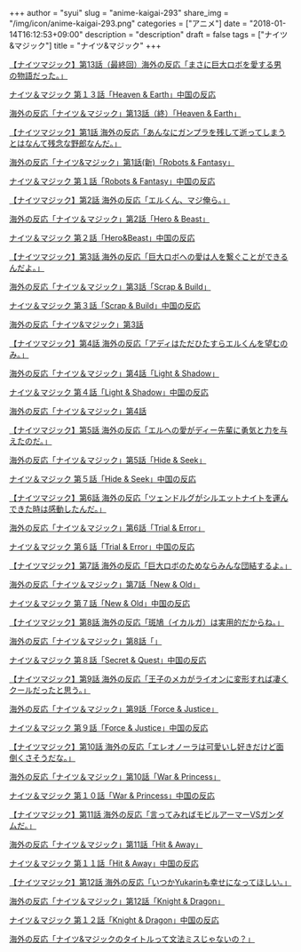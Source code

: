 +++
author = "syui"
slug = "anime-kaigai-293"
share_img = "/img/icon/anime-kaigai-293.png"
categories = ["アニメ"]
date = "2018-01-14T16:12:53+09:00"
description = "description"
draft = false
tags = ["ナイツ&マジック"]
title = "ナイツ&マジック"
+++


<a href="http://cough.cocolog-nifty.com/blog/2017/09/13-f8c3.html" rel="nofollow" target="_blank" title=" 【ナイツマジック】第13話（最終回）海外の反応「まさに巨大ロボを愛する男の物語だった。」"> 【ナイツマジック】第13話（最終回）海外の反応「まさに巨大ロボを愛する男の物語だった。」</a>


<a href="http://tairikuno.com/2017/09/25/%E3%83%8A%E3%82%A4%E3%83%84%EF%BC%86%E3%83%9E%E3%82%B8%E3%83%83%E3%82%AF%E3%80%80%E7%AC%AC%EF%BC%91%EF%BC%93%E8%A9%B1%E3%80%8Cheaven-earth%E3%80%8D%E4%B8%AD%E5%9B%BD%E3%81%AE%E5%8F%8D%E5%BF%9C/" rel="nofollow" target="_blank" title=" ナイツ＆マジック 第１３話「Heaven &amp; Earth」中国の反応"> ナイツ＆マジック 第１３話「Heaven &amp; Earth」中国の反応</a>


<a href="https://www.anihon.com/entry/2017/09/25/115728" rel="nofollow" target="_blank" title="海外の反応「ナイツ＆マジック」第13話（終）「Heaven &amp; Earth」">海外の反応「ナイツ＆マジック」第13話（終）「Heaven &amp; Earth」</a>


<a href="http://cough.cocolog-nifty.com/blog/2017/07/1-4f0d.html" rel="nofollow" target="_blank" title="【ナイツマジック】第1話 海外の反応「あんなにガンプラを残して逝ってしまうとはなんて残念な野郎なんだ。」">【ナイツマジック】第1話 海外の反応「あんなにガンプラを残して逝ってしまうとはなんて残念な野郎なんだ。」</a>


<a href="http://www.anihon.com/entry/2017/07/03/080026" rel="nofollow" target="_blank" title="海外の反応「ナイツ&amp;マジック」第1話(新)「Robots &amp; Fantasy」">海外の反応「ナイツ&amp;マジック」第1話(新)「Robots &amp; Fantasy」</a>


<a href="http://tairikuno.com/2017/07/03/%E3%83%8A%E3%82%A4%E3%83%84%EF%BC%86%E3%83%9E%E3%82%B8%E3%83%83%E3%82%AF%E3%80%80%E7%AC%AC%EF%BC%91%E8%A9%B1%E3%80%8Crobots-fantasy%E3%80%8D%E4%B8%AD%E5%9B%BD%E3%81%AE%E5%8F%8D%E5%BF%9C/" rel="nofollow" target="_blank" title="ナイツ＆マジック 第１話「Robots &amp; Fantasy」中国の反応">ナイツ＆マジック 第１話「Robots &amp; Fantasy」中国の反応</a>


<a href="http://cough.cocolog-nifty.com/blog/2017/07/2-3a07.html" rel="nofollow" target="_blank" title=" 【ナイツマジック】第2話 海外の反応「エルくん、マジ俺ら。」"> 【ナイツマジック】第2話 海外の反応「エルくん、マジ俺ら。」</a>


<a href="http://www.anihon.com/entry/2017/07/10/095656" rel="nofollow" target="_blank" title="海外の反応「ナイツ＆マジック」第2話「Hero &amp; Beast」">海外の反応「ナイツ＆マジック」第2話「Hero &amp; Beast」</a>


<a href="http://tairikuno.com/2017/07/10/%E3%83%8A%E3%82%A4%E3%83%84%EF%BC%86%E3%83%9E%E3%82%B8%E3%83%83%E3%82%AF%E3%80%80%E7%AC%AC%EF%BC%92%E8%A9%B1%E3%80%8Cherobeast%E3%80%8D%E4%B8%AD%E5%9B%BD%E3%81%AE%E5%8F%8D%E5%BF%9C/" rel="nofollow" target="_blank" title=" ナイツ＆マジック 第２話「Hero&amp;Beast」中国の反応"> ナイツ＆マジック 第２話「Hero&amp;Beast」中国の反応</a>


<a href="http://cough.cocolog-nifty.com/blog/2017/07/3-50f4.html" rel="nofollow" target="_blank" title="【ナイツマジック】第3話 海外の反応「巨大ロボへの愛は人を繋ぐことができるんだよ。」">【ナイツマジック】第3話 海外の反応「巨大ロボへの愛は人を繋ぐことができるんだよ。」</a>


<a href="http://www.anihon.com/entry/2017/07/17/120013" rel="nofollow" target="_blank" title="海外の反応「ナイツ＆マジック」第3話「Scrap &amp; Build」">海外の反応「ナイツ＆マジック」第3話「Scrap &amp; Build」</a>


<a href="http://tairikuno.com/2017/07/17/%E3%83%8A%E3%82%A4%E3%83%84%EF%BC%86%E3%83%9E%E3%82%B8%E3%83%83%E3%82%AF%E3%80%80%E7%AC%AC%EF%BC%93%E8%A9%B1%E3%80%8Cscrap-build%E3%80%8D%E4%B8%AD%E5%9B%BD%E3%81%AE%E5%8F%8D%E5%BF%9C/" rel="nofollow" target="_blank" title="ナイツ＆マジック 第３話「Scrap &amp; Build」中国の反応">ナイツ＆マジック 第３話「Scrap &amp; Build」中国の反応</a>


<a href="http://honyakutyuihou.hatenablog.com/entry/2017/07/17/101001" rel="nofollow" target="_blank" title="海外の反応「ナイツ&amp;マジック」第3話">海外の反応「ナイツ&amp;マジック」第3話</a>


<a href="http://cough.cocolog-nifty.com/blog/2017/07/4-dabe.html" rel="nofollow" target="_blank" title="【ナイツマジック】第4話 海外の反応「アディはただひたすらエルくんを望むのみ。」">【ナイツマジック】第4話 海外の反応「アディはただひたすらエルくんを望むのみ。」</a>


<a href="http://www.anihon.com/entry/2017/07/24/103824" rel="nofollow" target="_blank" title="海外の反応「ナイツ＆マジック」第4話「Light &amp; Shadow」">海外の反応「ナイツ＆マジック」第4話「Light &amp; Shadow」</a>


<a href="http://tairikuno.com/2017/07/24/%E3%83%8A%E3%82%A4%E3%83%84%EF%BC%86%E3%83%9E%E3%82%B8%E3%83%83%E3%82%AF%E3%80%80%E7%AC%AC%EF%BC%93%E8%A9%B1%E3%80%8Clight-shadow%E3%80%8D%E4%B8%AD%E5%9B%BD%E3%81%AE%E5%8F%8D%E5%BF%9C/" rel="nofollow" target="_blank" title="ナイツ＆マジック 第４話「Light &amp; Shadow」中国の反応">ナイツ＆マジック 第４話「Light &amp; Shadow」中国の反応</a>


<a href="http://honyakutyuihou.hatenablog.com/entry/2017/07/24/085918" rel="nofollow" target="_blank" title=" 海外の反応「ナイツ＆マジック」第4話"> 海外の反応「ナイツ＆マジック」第4話</a>


<a href="http://cough.cocolog-nifty.com/blog/2017/08/5-e210.html" rel="nofollow" target="_blank" title="【ナイツマジック】第5話 海外の反応「エルへの愛がディー先輩に勇気と力を与えたのだ。」">【ナイツマジック】第5話 海外の反応「エルへの愛がディー先輩に勇気と力を与えたのだ。」</a>


<a href="http://www.anihon.com/entry/2017/07/31/091556" rel="nofollow" target="_blank" title="海外の反応「ナイツ＆マジック」第5話「Hide &amp; Seek」">海外の反応「ナイツ＆マジック」第5話「Hide &amp; Seek」</a>


<a href="http://tairikuno.com/2017/07/31/%E3%83%8A%E3%82%A4%E3%83%84%EF%BC%86%E3%83%9E%E3%82%B8%E3%83%83%E3%82%AF%E3%80%80%E7%AC%AC%EF%BC%95%E8%A9%B1%E3%80%8Chide-seek%E3%80%8D%E4%B8%AD%E5%9B%BD%E3%81%AE%E5%8F%8D%E5%BF%9C/" rel="nofollow" target="_blank" title="ナイツ＆マジック 第５話「Hide &amp; Seek」中国の反応">ナイツ＆マジック 第５話「Hide &amp; Seek」中国の反応</a>


<a href="http://cough.cocolog-nifty.com/blog/2017/08/6-77ad.html" rel="nofollow" target="_blank" title="【ナイツマジック】第6話 海外の反応「ツェンドルグがシルエットナイトを運んできた時は感動したんだ。」">【ナイツマジック】第6話 海外の反応「ツェンドルグがシルエットナイトを運んできた時は感動したんだ。」</a>


<a href="http://www.anihon.com/entry/2017/08/07/103225" rel="nofollow" target="_blank" title="海外の反応「ナイツ＆マジック」第6話「Trial &amp; Error」">海外の反応「ナイツ＆マジック」第6話「Trial &amp; Error」</a>


<a href="http://tairikuno.com/2017/08/07/%E3%83%8A%E3%82%A4%E3%83%84%EF%BC%86%E3%83%9E%E3%82%B8%E3%83%83%E3%82%AF%E3%80%80%E7%AC%AC%EF%BC%96%E8%A9%B1%E3%80%8Ctrial-error%E3%80%8D%E4%B8%AD%E5%9B%BD%E3%81%AE%E5%8F%8D%E5%BF%9C/" rel="nofollow" target="_blank" title="ナイツ＆マジック 第６話「Trial &amp; Error」中国の反応">ナイツ＆マジック 第６話「Trial &amp; Error」中国の反応</a>


<a href="http://cough.cocolog-nifty.com/blog/2017/08/7-82fd.html" rel="nofollow" target="_blank" title="【ナイツマジック】第7話 海外の反応「巨大ロボのためならみんな団結するよ。」">【ナイツマジック】第7話 海外の反応「巨大ロボのためならみんな団結するよ。」</a>


<a href="http://www.anihon.com/entry/2017/08/14/090032" rel="nofollow" target="_blank" title="海外の反応「ナイツ＆マジック」第7話「New &amp; Old」">海外の反応「ナイツ＆マジック」第7話「New &amp; Old」</a>


<a href="http://tairikuno.com/2017/08/14/%E3%83%8A%E3%82%A4%E3%83%84%EF%BC%86%E3%83%9E%E3%82%B8%E3%83%83%E3%82%AF%E3%80%80%E7%AC%AC%EF%BC%97%E8%A9%B1%E3%80%8Cnew-old%E3%80%8D%E4%B8%AD%E5%9B%BD%E3%81%AE%E5%8F%8D%E5%BF%9C/" rel="nofollow" target="_blank" title="ナイツ＆マジック 第７話「New &amp; Old」中国の反応">ナイツ＆マジック 第７話「New &amp; Old」中国の反応</a>


<a href="http://cough.cocolog-nifty.com/blog/2017/08/8-7cc0.html" rel="nofollow" target="_blank" title="【ナイツマジック】第8話 海外の反応「斑鳩（イカルガ）は実用的だからね。」">【ナイツマジック】第8話 海外の反応「斑鳩（イカルガ）は実用的だからね。」</a>


<a href="https://www.anihon.com/entry/2017/08/21/114234" rel="nofollow" target="_blank" title="海外の反応「ナイツ＆マジック」第8話「」">海外の反応「ナイツ＆マジック」第8話「」</a>


<a href="http://tairikuno.com/2017/08/23/%E3%83%8A%E3%82%A4%E3%83%84%EF%BC%86%E3%83%9E%E3%82%B8%E3%83%83%E3%82%AF%E3%80%80%E7%AC%AC%EF%BC%98%E8%A9%B1%E3%80%8Csecret-%E3%80%8D%E4%B8%AD%E5%9B%BD%E3%81%AE%E5%8F%8D%E5%BF%9C/" rel="nofollow" target="_blank" title="ナイツ＆マジック 第８話「Secret &amp; Quest」中国の反応">ナイツ＆マジック 第８話「Secret &amp; Quest」中国の反応</a>


<a href="http://cough.cocolog-nifty.com/blog/2017/08/9-75e6.html" rel="nofollow" target="_blank" title="【ナイツマジック】第9話 海外の反応「王子のメカがライオンに変形すれば凄くクールだったと思う。」">【ナイツマジック】第9話 海外の反応「王子のメカがライオンに変形すれば凄くクールだったと思う。」</a>


<a href="https://www.anihon.com/entry/2017/08/28/104906" rel="nofollow" target="_blank" title="海外の反応「ナイツ＆マジック」第9話「Force &amp; Justice」">海外の反応「ナイツ＆マジック」第9話「Force &amp; Justice」</a>


<a href="http://tairikuno.com/2017/08/28/%E3%83%8A%E3%82%A4%E3%83%84%EF%BC%86%E3%83%9E%E3%82%B8%E3%83%83%E3%82%AF%E3%80%80%E7%AC%AC%EF%BC%99%E8%A9%B1%E3%80%8Cforce-justice%E3%80%8D%E4%B8%AD%E5%9B%BD%E3%81%AE%E5%8F%8D%E5%BF%9C/" rel="nofollow" target="_blank" title=" ナイツ＆マジック 第９話「Force &amp; Justice」中国の反応"> ナイツ＆マジック 第９話「Force &amp; Justice」中国の反応</a>


<a href="http://cough.cocolog-nifty.com/blog/2017/09/10-96eb.html" rel="nofollow" target="_blank" title=" 【ナイツマジック】第10話 海外の反応「エレオノーラは可愛いし好きだけど面倒くさそうだな。」"> 【ナイツマジック】第10話 海外の反応「エレオノーラは可愛いし好きだけど面倒くさそうだな。」</a>


<a href="https://www.anihon.com/entry/2017/09/04/141956" rel="nofollow" target="_blank" title="海外の反応「ナイツ＆マジック」第10話「War &amp; Princess」">海外の反応「ナイツ＆マジック」第10話「War &amp; Princess」</a>


<a href="http://tairikuno.com/2017/09/04/%E3%83%8A%E3%82%A4%E3%83%84%EF%BC%86%E3%83%9E%E3%82%B8%E3%83%83%E3%82%AF%E3%80%80%E7%AC%AC%EF%BC%91%EF%BC%90%E8%A9%B1%E3%80%8Cwar-princess%E3%80%8D%E4%B8%AD%E5%9B%BD%E3%81%AE%E5%8F%8D%E5%BF%9C/" rel="nofollow" target="_blank" title=" ナイツ＆マジック 第１０話「War &amp; Princess」中国の反応"> ナイツ＆マジック 第１０話「War &amp; Princess」中国の反応</a>


<a href="http://cough.cocolog-nifty.com/blog/2017/09/11-vs-8ce4.html" rel="nofollow" target="_blank" title=" 【ナイツマジック】第11話 海外の反応「言ってみればモビルアーマーVSガンダムだ。」"> 【ナイツマジック】第11話 海外の反応「言ってみればモビルアーマーVSガンダムだ。」</a>


<a href="https://www.anihon.com/entry/2017/09/11/105005" rel="nofollow" target="_blank" title=" 海外の反応「ナイツ＆マジック」第11話「Hit &amp; Away」"> 海外の反応「ナイツ＆マジック」第11話「Hit &amp; Away」</a>


<a href="http://tairikuno.com/2017/09/11/%E3%83%8A%E3%82%A4%E3%83%84%EF%BC%86%E3%83%9E%E3%82%B8%E3%83%83%E3%82%AF%E3%80%80%E7%AC%AC%EF%BC%91%EF%BC%91%E8%A9%B1%E3%80%8Chit-away%E3%80%8D%E4%B8%AD%E5%9B%BD%E3%81%AE%E5%8F%8D%E5%BF%9C/" rel="nofollow" target="_blank" title="ナイツ＆マジック 第１１話「Hit &amp; Away」中国の反応">ナイツ＆マジック 第１１話「Hit &amp; Away」中国の反応</a>


<a href="http://cough.cocolog-nifty.com/blog/2017/09/12-yukarin-cd0d.html" rel="nofollow" target="_blank" title=" 【ナイツマジック】第12話 海外の反応「いつかYukarinも幸せになってほしい。」"> 【ナイツマジック】第12話 海外の反応「いつかYukarinも幸せになってほしい。」</a>


<a href="https://www.anihon.com/entry/2017/09/18/091813" rel="nofollow" target="_blank" title=" 海外の反応「ナイツ＆マジック」第12話「Knight &amp; Dragon」"> 海外の反応「ナイツ＆マジック」第12話「Knight &amp; Dragon」</a>


<a href="http://tairikuno.com/2017/09/18/%E3%83%8A%E3%82%A4%E3%83%84%EF%BC%86%E3%83%9E%E3%82%B8%E3%83%83%E3%82%AF%E3%80%80%E7%AC%AC%EF%BC%91%EF%BC%92%E8%A9%B1%E3%80%8Cknight-dragon%E3%80%8D%E4%B8%AD%E5%9B%BD%E3%81%AE%E5%8F%8D%E5%BF%9C/" rel="nofollow" target="_blank" title="ナイツ＆マジック 第１２話「Knight &amp; Dragon」中国の反応">ナイツ＆マジック 第１２話「Knight &amp; Dragon」中国の反応</a>


<a href="http://kaigai-otaku.jp/anime/question/anime351" rel="nofollow" target="_blank" title=" 海外の反応「ナイツ&amp;マジックのタイトルって文法ミスじゃないの？」"> 海外の反応「ナイツ&amp;マジックのタイトルって文法ミスじゃないの？」</a>

